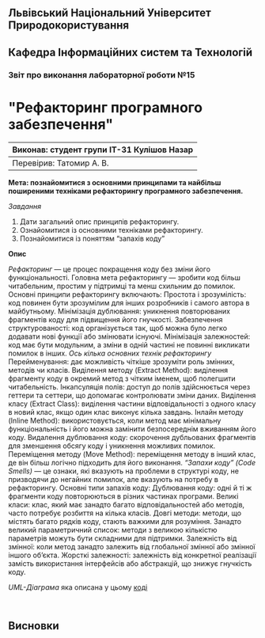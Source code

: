 ## Львівський Національний Університет Природокористування
## Кафедра Інформаційних систем та Технологій



### Звіт про виконання лабораторної роботи №15
# "Рефакторинг програмного забезпечення"



| Виконав: студент групи ІТ-31 Кулішов Назар     |
|----------------------------------------------|
| Перевірив: Татомир А. В.     |



**Мета: познайомитися з основними принципами та найбільш
поширеними техніками рефакторингу програмного забезпечення.**

*Завдання*

1. Дати загальний опис принципів рефакторингу.
2. Ознайомитися із основними техніками рефакторингу.
3. Познайомитися із поняттям “запахів коду”

**Опис**

*Рефакторинг* — це процес покращення коду без зміни його функціональності. Головна мета рефакторингу — зробити код більш читабельним, простим у підтримці та менш схильним до помилок. Основні принципи рефакторингу включають:
Простота і зрозумілість: код повинен бути зрозумілим для інших розробників і самого автора в майбутньому.
Мінімізація дублювання: уникнення повторюваних фрагментів коду для підвищення його гнучкості.
Забезпечення структурованості: код організується так, щоб можна було легко додавати нові функції або змінювати існуючі.
Мінімізація залежностей: код має бути модульним, а зміни в одній частині не повинні викликати помилок в інших.
*Ось кілька основних технік рефакторингу*
Перейменування: дає можливість чіткіше зрозуміти роль змінних, методів чи класів.
Виділення методу (Extract Method): виділення фрагменту коду в окремий метод з чітким іменем, щоб полегшити читабельність.
Інкапcуляція полів: доступ до полів здійснюється через геттери та сеттери, що допомагає контролювати зміни даних.
Виділення класу (Extract Class): виділення частини відповідальності з одного класу в новий клас, якщо один клас виконує кілька завдань.
Інлайн методу (Inline Method): використовується, коли метод має мінімальну функціональність і його можна замінити безпосереднім вживанням його коду.
Видалення дублювання коду: скорочення дубльованих фрагментів для зменшення обсягу коду і уникнення можливих помилок.
Переміщення методу (Move Method): переміщення методу в інший клас, де він більш логічно підходить для його виконання.
*“Запахи коду”* *(Code Smells)* — це ознаки, які вказують на проблеми в структурі коду, не призводячи до негайних помилок, але вказують на потребу в рефакторингу. Основні типи запахів коду:
Дублювання коду: одні й ті ж фрагменти коду повторюються в різних частинах програми.
Великі класи: клас, який має занадто багато відповідальностей або методів, часто потребує розбиття на кілька класів.
Довгі методи: методи, що містять багато рядків коду, стають важкими для розуміння.
Занадто великий параметричний список: методи з великою кількістю параметрів можуть бути складними для підтримки.
Залежність від змінної: коли метод занадто залежить від глобальної змінної або змінної іншого об’єкта.
Жорсткі залежності: залежність від конкретної реалізації замість використання інтерфейсів або абстракцій, що знижує гнучкість коду.

 *UML-Діаграма* яка описана у цьому [коді](./lab15.py)

 ```mermaid
 

   ```

## Висновки

